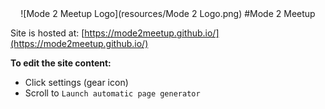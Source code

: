 <center>
![Mode 2 Meetup Logo](resources/Mode 2 Logo.png)
#Mode 2 Meetup
</center>

Site is hosted at: [https://mode2meetup.github.io/](https://mode2meetup.github.io/)

**To edit the site content:**
* Click settings (gear icon)
* Scroll to `Launch automatic page generator`

